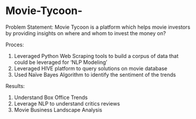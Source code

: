 # Movie-Tycoon-
Problem Statement:
Movie Tycoon is a platform which helps movie investors by providing insights on where and whom to invest the money on? 

Proces:

1. Leveraged Python Web Scraping tools to build a corpus of data that could be leveraged for ‘NLP Modeling’
2. Leveraged HIVE platform to query solutions on movie database
3.  Used Naïve Bayes Algorithm to identify the sentiment of the trends

Results:
1. Understand Box Office Trends
2. Leverage NLP to understand critics reviews
3. Movie Business Landscape Analysis 

